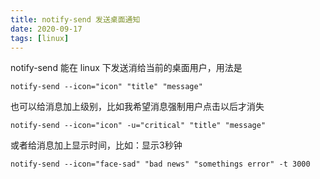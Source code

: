 ```yaml
---
title: notify-send 发送桌面通知
date: 2020-09-17
tags: [linux]
---
```


notify-send 能在 linux 下发送消给当前的桌面用户，用法是
```shell
notify-send --icon="icon" "title" "message"
```
也可以给消息加上级别，比如我希望消息强制用户点击以后才消失
```shell
notify-send --icon="icon" -u="critical" "title" "message"
```
或者给消息加上显示时间，比如：显示3秒钟
```shell
notify-send --icon="face-sad" "bad news" "somethings error" -t 3000
````
